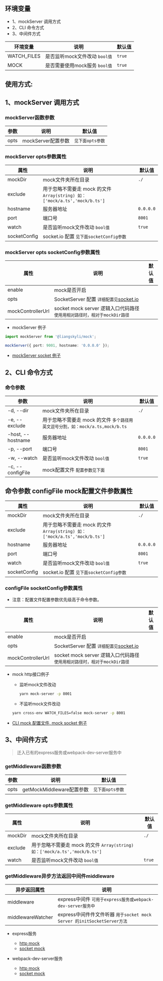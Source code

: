 ## 环境变量
- 1、mockServer 调用方式
- 2、CLI 命令方式
- 3、中间件方式

| 环境变量     | 说明                        | 默认值  |
| ---------   | -------------------------  | ------ |
| WATCH_FILES | 是否监听mock文件改动 `bool值` | `true` |
| MOCK        | 是否需要使用mock服务 `bool值` | `true` |

## 使用方式:

## 1、mockServer 调用方式

### mockServer函数参数
| 参数       | 说明             | 默认值      |
| --------- | ---------------  | ---------- |
| opts      | mockServer配置参数 | `见下面opts参数` |

### mockServer opts参数属性
| 属性       | 说明             | 默认值      |
| --------- | ---------------  | ---------- |
| mockDir  | mock文件夹所在目录  | `./` |
| exclude   | 用于忽略不需要走 mock 的文件 `Array(string) 如：['mock/a.ts','mock/b.ts']`  |  |
| hostname  | 服务器地址        | `0.0.0.0` |
| port      | 端口号           | `8001` |
| watch     | 是否监听mock文件改动 `bool值`  | `true` |
| socketConfig | socket.io 配置 `见下面socketConfig参数`  |  |

### mockServer opts socketConfig参数属性
| 属性       | 说明             | 默认值      |
| --------- | ---------------  | ---------- |
| enable    | mock是否开启      |  |
| opts      | SocketServer 配置 `详细配置见`[socket.io](https://socket.io/docs/v4/server-options/)
| mockControllerUrl  | socket mock server 逻辑入口代码路径 `使用用相对路径时，相对于mockDir路径`  |  |

- mockServer 例子
```ts
import mockServer from '@liangskyli/mock';

mockServer({ port: 9001, hostname: '0.0.0.0' });
```
- [mockServer socket 例子](mock-server-socket.md)

## 2、CLI 命令方式

### 命令参数

| 参数       | 说明             | 默认值      |
| --------- | ---------------  | ---------- |
| -d, --dir  | mock文件夹所在目录  | `./` |
| -e, --exclude | 用于忽略不需要走 mock 的文件 `多个路径用英文逗号分割，如：mock/a.ts,mock/b.ts`  |  |
| -host, --hostname  | 服务器地址        | `0.0.0.0` |
| -p, --port      | 端口号        | `8001` |
| -w, --watch     | 是否监听mock文件改动 `bool值` | `true` |
| -c, --configFile  | mock配置文件 `配置参数见下面`  |  |

## 命令参数 configFile mock配置文件参数属性
| 属性       | 说明             | 默认值      |
| --------- | ---------------  | ---------- |
| mockDir  | mock文件夹所在目录  | `./` |
| exclude   | 用于忽略不需要走 mock 的文件 `Array(string) 如：['mock/a.ts','mock/b.ts']`  |  |
| hostname  | 服务器地址        | `0.0.0.0` |
| port      | 端口号           | `8001` |
| watch     | 是否监听mock文件改动 `bool值`  | `true` |
| socketConfig | socket.io 配置 `见下面socketConfig参数`  |  |

### configFile socketConfig参数属性
- 注意：配置文件配置参数优先级高于命令参数。

| 属性       | 说明             | 默认值      |
| --------- | ---------------  | ---------- |
| enable    | mock是否开启      |  |
| opts      | SocketServer 配置 `详细配置见`[socket.io](https://socket.io/docs/v4/server-options/)
| mockControllerUrl  | socket mock server 逻辑入口代码路径`使用用相对路径时，相对于mockDir路径`  |  |

- mock http接口例子
    - 监听mock文件改动

      ```bash
      yarn mock-server -p 8001
      ```
    - 不监听mock文件改动

    ```bash
    yarn cross-env WATCH_FILES=false mock-server -p 8001
    ```

- [CLI mock 配置文件, mock socket 例子](cli-mock-socket.md)


## 3、中间件方式
> 迁入已有的express服务或webpack-dev-server服务中

### getMiddleware函数参数
| 参数       | 说明             | 默认值      |
| --------- | ---------------  | ---------- |
| opts      | getMockMiddleware配置参数 | `见下面opts参数` |

### getMiddleware opts参数属性
| 属性       | 说明             | 默认值      |
| --------- | ---------------  | ---------- |
| mockDir  | mock文件夹所在目录  | `./` |
| exclude   | 用于忽略不需要走 mock 的文件 `Array(string) 如：['mock/a.ts','mock/b.ts']`  |  |
| watch     | 是否监听mock文件改动 `bool值`  | `true` |

### getMiddleware异步方法返回中间件middleware
| 异步返回属性 | 说明             | 
| ---------  | ---------------  |
| middleware  | express中间件 `可用于express服务或webpack-dev-server服务中`  |
| middlewareWatcher  | express中间件件文件听器 `用于socket mock Server 的initSocketServer方法`  |



- express服务
    - [http mock](express-mock.md)
    - [socket mock](express-mock-socket.md)


- webpack-dev-server服务
    - [http mock](webpack-mock.md)
    - [socket mock](webpack-mock-socket.md)
